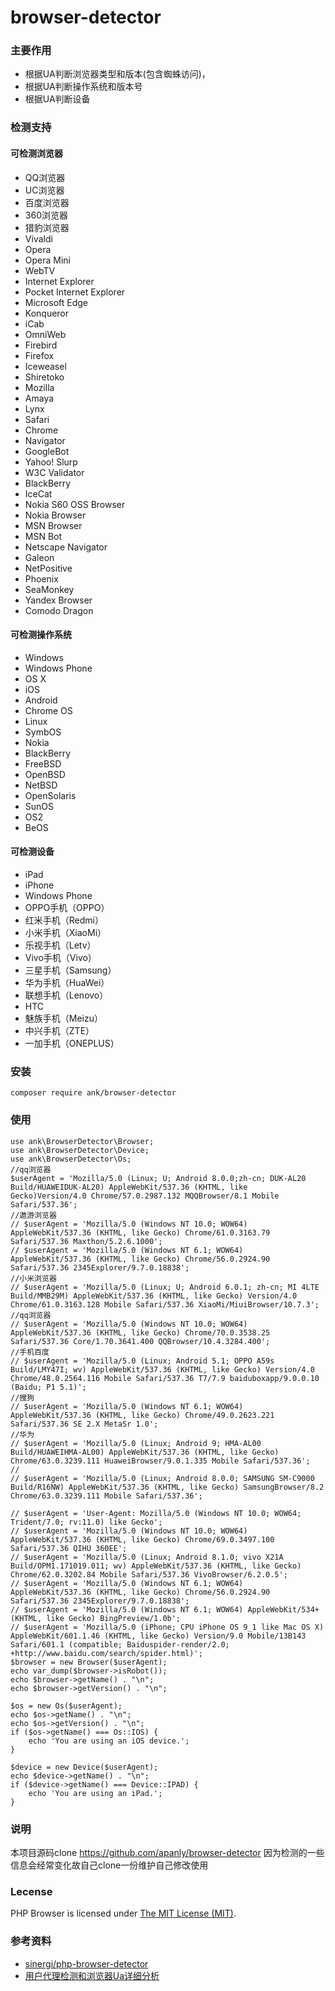 browser-detector
===================
### 主要作用
* 根据UA判断浏览器类型和版本(包含蜘蛛访问)，
* 根据UA判断操作系统和版本号
* 根据UA判断设备

### 检测支持
#### 可检测浏览器
 * QQ浏览器
 * UC浏览器
 * 百度浏览器
 * 360浏览器
 * 猎豹浏览器
 * Vivaldi
 * Opera
 * Opera Mini
 * WebTV
 * Internet Explorer
 * Pocket Internet Explorer
 * Microsoft Edge
 * Konqueror
 * iCab
 * OmniWeb
 * Firebird
 * Firefox
 * Iceweasel
 * Shiretoko
 * Mozilla
 * Amaya
 * Lynx
 * Safari
 * Chrome
 * Navigator
 * GoogleBot
 * Yahoo! Slurp
 * W3C Validator
 * BlackBerry
 * IceCat
 * Nokia S60 OSS Browser
 * Nokia Browser
 * MSN Browser
 * MSN Bot
 * Netscape Navigator
 * Galeon
 * NetPositive
 * Phoenix
 * SeaMonkey
 * Yandex Browser
 * Comodo Dragon
 
#### 可检测操作系统
  * Windows
  * Windows Phone
  * OS X
  * iOS
  * Android
  * Chrome OS
  * Linux
  * SymbOS
  * Nokia
  * BlackBerry
  * FreeBSD
  * OpenBSD
  * NetBSD
  * OpenSolaris
  * SunOS
  * OS2
  * BeOS
  
#### 可检测设备
 * iPad
 * iPhone
 * Windows Phone
 * OPPO手机（OPPO）
 * 红米手机（Redmi）
 * 小米手机（XiaoMi）
 * 乐视手机（Letv）
 * Vivo手机（Vivo）
 * 三星手机（Samsung）
 * 华为手机（HuaWei）
 * 联想手机（Lenovo）
 * HTC
 * 魅族手机（Meizu）
 * 中兴手机（ZTE）
 * 一加手机（ONEPLUS）

### 安装
    
    composer require ank/browser-detector

### 使用
```
use ank\BrowserDetector\Browser;
use ank\BrowserDetector\Device;
use ank\BrowserDetector\Os;
//qq浏览器
$userAgent = 'Mozilla/5.0 (Linux; U; Android 8.0.0;zh-cn; DUK-AL20 Build/HUAWEIDUK-AL20) AppleWebKit/537.36 (KHTML, like Gecko)Version/4.0 Chrome/57.0.2987.132 MQQBrowser/8.1 Mobile Safari/537.36';
//遨游浏览器
// $userAgent = 'Mozilla/5.0 (Windows NT 10.0; WOW64) AppleWebKit/537.36 (KHTML, like Gecko) Chrome/61.0.3163.79 Safari/537.36 Maxthon/5.2.6.1000';
// $userAgent = 'Mozilla/5.0 (Windows NT 6.1; WOW64) AppleWebKit/537.36 (KHTML, like Gecko) Chrome/56.0.2924.90 Safari/537.36 2345Explorer/9.7.0.18838';
//小米浏览器
// $userAgent = 'Mozilla/5.0 (Linux; U; Android 6.0.1; zh-cn; MI 4LTE Build/MMB29M) AppleWebKit/537.36 (KHTML, like Gecko) Version/4.0 Chrome/61.0.3163.128 Mobile Safari/537.36 XiaoMi/MiuiBrowser/10.7.3';
//qq浏览器
// $userAgent = 'Mozilla/5.0 (Windows NT 10.0; WOW64) AppleWebKit/537.36 (KHTML, like Gecko) Chrome/70.0.3538.25 Safari/537.36 Core/1.70.3641.400 QQBrowser/10.4.3284.400';
//手机百度
// $userAgent = 'Mozilla/5.0 (Linux; Android 5.1; OPPO A59s Build/LMY47I; wv) AppleWebKit/537.36 (KHTML, like Gecko) Version/4.0 Chrome/48.0.2564.116 Mobile Safari/537.36 T7/7.9 baiduboxapp/9.0.0.10 (Baidu; P1 5.1)';
//搜狗
// $userAgent = 'Mozilla/5.0 (Windows NT 6.1; WOW64) AppleWebKit/537.36 (KHTML, like Gecko) Chrome/49.0.2623.221 Safari/537.36 SE 2.X MetaSr 1.0';
//华为
// $userAgent = 'Mozilla/5.0 (Linux; Android 9; HMA-AL00 Build/HUAWEIHMA-AL00) AppleWebKit/537.36 (KHTML, like Gecko) Chrome/63.0.3239.111 HuaweiBrowser/9.0.1.335 Mobile Safari/537.36';
//
// $userAgent = 'Mozilla/5.0 (Linux; Android 8.0.0; SAMSUNG SM-C9000 Build/R16NW) AppleWebKit/537.36 (KHTML, like Gecko) SamsungBrowser/8.2 Chrome/63.0.3239.111 Mobile Safari/537.36';

// $userAgent = 'User-Agent: Mozilla/5.0 (Windows NT 10.0; WOW64; Trident/7.0; rv:11.0) like Gecko';
// $userAgent = 'Mozilla/5.0 (Windows NT 10.0; WOW64) AppleWebKit/537.36 (KHTML, like Gecko) Chrome/69.0.3497.100 Safari/537.36 QIHU 360EE';
// $userAgent = 'Mozilla/5.0 (Linux; Android 8.1.0; vivo X21A Build/OPM1.171019.011; wv) AppleWebKit/537.36 (KHTML, like Gecko) Chrome/62.0.3202.84 Mobile Safari/537.36 VivoBrowser/6.2.0.5';
// $userAgent = 'Mozilla/5.0 (Windows NT 6.1; WOW64) AppleWebKit/537.36 (KHTML, like Gecko) Chrome/56.0.2924.90 Safari/537.36 2345Explorer/9.7.0.18838';
// $userAgent = 'Mozilla/5.0 (Windows NT 6.1; WOW64) AppleWebKit/534+ (KHTML, like Gecko) BingPreview/1.0b';
// $userAgent = 'Mozilla/5.0 (iPhone; CPU iPhone OS 9_1 like Mac OS X) AppleWebKit/601.1.46 (KHTML, like Gecko) Version/9.0 Mobile/13B143 Safari/601.1 (compatible; Baiduspider-render/2.0; +http://www.baidu.com/search/spider.html)';
$browser = new Browser($userAgent);
echo var_dump($browser->isRobot());
echo $browser->getName() . "\n";
echo $browser->getVersion() . "\n";

$os = new Os($userAgent);
echo $os->getName() . "\n";
echo $os->getVersion() . "\n";
if ($os->getName() === Os::IOS) {
    echo 'You are using an iOS device.';
}

$device = new Device($userAgent);
echo $device->getName() . "\n";
if ($device->getName() === Device::IPAD) {
    echo 'You are using an iPad.';
}
```



### 说明
本项目源码clone https://github.com/apanly/browser-detector 因为检测的一些信息会经常变化故自己clone一份维护自己修改使用

### Lecense
PHP Browser is licensed under [The MIT License (MIT)](LICENSE).


### 参考资料
* [sinergi/php-browser-detector](https://github.com/sinergi/php-browser-detector)
* [用户代理检测和浏览器Ua详细分析](http://www.cnblogs.com/hykun/p/Ua.html)


